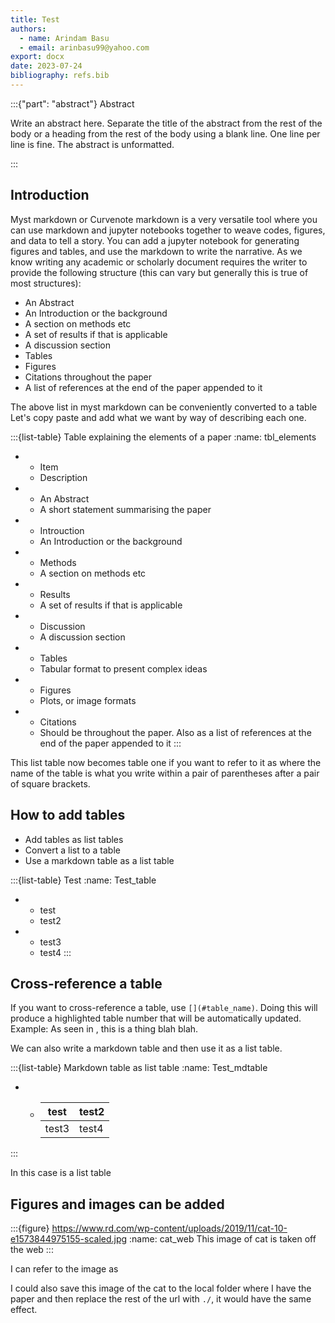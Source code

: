 ```yaml
---
title: Test
authors: 
  - name: Arindam Basu
  - email: arinbasu99@yahoo.com
export: docx
date: 2023-07-24
bibliography: refs.bib
---
```


:::{"part": "abstract"}
Abstract

Write an abstract here. 
Separate the title of the abstract from the rest of the body or a heading from the rest of the body using a blank line.
One line per line is fine.
The abstract is unformatted.

:::

## Introduction
Myst markdown or Curvenote markdown is a very versatile tool where you can use markdown and jupyter notebooks together to weave codes, figures, and data to tell a story. You can add a jupyter notebook for generating figures and tables, and use the markdown to write the narrative. As we know writing any academic or scholarly document requires the writer to provide the following structure (this can vary but generally this is true of most structures):

* An Abstract
* An Introduction or the background
* A section on methods etc
* A set of results if that is applicable
* A discussion section
* Tables
* Figures
* Citations throughout the paper
* A list of references at the end of the paper appended to it

The above list in myst markdown can be conveniently converted to a table
Let's copy paste and add what we want by way of describing each one.

:::{list-table} Table explaining the elements of a paper
:name: tbl_elements
* - Item
  - Description
* - An Abstract
  - A short statement summarising the paper
* - Introuction
  - An Introduction or the background
* - Methods
  - A section on methods etc
* - Results
  - A set of results if that is applicable
* - Discussion
  - A discussion section
* - Tables
  - Tabular format to present complex ideas
* - Figures
  - Plots, or image formats
* - Citations 
  - Should be throughout the paper. Also as a list of references at the end of the paper appended to it
:::

This list table now becomes table one if you want to refer to it as [](#tbl_elements) where the name of the table is what you write within a pair of parentheses after a pair of square brackets. 

## How to add tables

* Add tables as list tables 
* Convert a list to a table
* Use a markdown table as a list table

:::{list-table} Test
:name: Test_table
* - test
  - test2
* - test3
  - test4
:::

## Cross-reference a table

If you want to cross-reference a table, use `[](#table_name)`. Doing this will produce a highlighted table number that will be automatically updated. Example: As seen in [](#Test_table), this is a thing blah blah.

We can also write a markdown table and then use it as a list table. 

:::{list-table} Markdown table as list table
:name: Test_mdtable
* - | test | test2 |
    |------|-------|
    | test3 | test4 |
:::

In this case [](#Test_mdtable) is a list table

## Figures and images can be added

:::{figure} https://www.rd.com/wp-content/uploads/2019/11/cat-10-e1573844975155-scaled.jpg
:name: cat_web
This image of cat is taken off the web
:::

I can refer to the image as [](#cat_web)

I could also save this image of the cat to the local folder where I have the paper and then replace the rest of the url with `./`, it would have the same effect.

